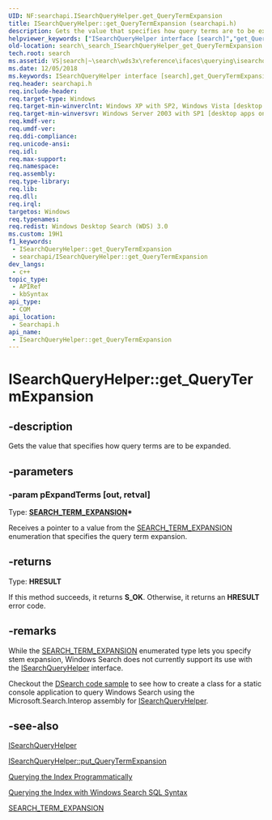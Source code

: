 ```yaml
---
UID: NF:searchapi.ISearchQueryHelper.get_QueryTermExpansion
title: ISearchQueryHelper::get_QueryTermExpansion (searchapi.h)
description: Gets the value that specifies how query terms are to be expanded.
helpviewer_keywords: ["ISearchQueryHelper interface [search]","get_QueryTermExpansion method","ISearchQueryHelper.get_QueryTermExpansion","ISearchQueryHelper::get_QueryTermExpansion","_search_ISearchQueryHelper_get_QueryTermExpansion","get_QueryTermExpansion","get_QueryTermExpansion method [search]","get_QueryTermExpansion method [search]","ISearchQueryHelper interface","search._search_ISearchQueryHelper_get_QueryTermExpansion","searchapi/ISearchQueryHelper::get_QueryTermExpansion"]
old-location: search\_search_ISearchQueryHelper_get_QueryTermExpansion.htm
tech.root: search
ms.assetid: VS|search|~\search\wds3x\reference\ifaces\querying\isearchqueryhelper\get_querytermexpansion.htm
ms.date: 12/05/2018
ms.keywords: ISearchQueryHelper interface [search],get_QueryTermExpansion method, ISearchQueryHelper.get_QueryTermExpansion, ISearchQueryHelper::get_QueryTermExpansion, _search_ISearchQueryHelper_get_QueryTermExpansion, get_QueryTermExpansion, get_QueryTermExpansion method [search], get_QueryTermExpansion method [search],ISearchQueryHelper interface, search._search_ISearchQueryHelper_get_QueryTermExpansion, searchapi/ISearchQueryHelper::get_QueryTermExpansion
req.header: searchapi.h
req.include-header: 
req.target-type: Windows
req.target-min-winverclnt: Windows XP with SP2, Windows Vista [desktop apps only]
req.target-min-winversvr: Windows Server 2003 with SP1 [desktop apps only]
req.kmdf-ver: 
req.umdf-ver: 
req.ddi-compliance: 
req.unicode-ansi: 
req.idl: 
req.max-support: 
req.namespace: 
req.assembly: 
req.type-library: 
req.lib: 
req.dll: 
req.irql: 
targetos: Windows
req.typenames: 
req.redist: Windows Desktop Search (WDS) 3.0
ms.custom: 19H1
f1_keywords:
 - ISearchQueryHelper::get_QueryTermExpansion
 - searchapi/ISearchQueryHelper::get_QueryTermExpansion
dev_langs:
 - c++
topic_type:
 - APIRef
 - kbSyntax
api_type:
 - COM
api_location:
 - Searchapi.h
api_name:
 - ISearchQueryHelper::get_QueryTermExpansion
---
```


# ISearchQueryHelper::get_QueryTermExpansion


## -description

Gets the value that specifies how query terms are to be expanded.

## -parameters

### -param pExpandTerms [out, retval]

Type: <b><a href="/windows/desktop/api/searchapi/ne-searchapi-search_term_expansion">SEARCH_TERM_EXPANSION</a>*</b>

Receives a pointer to a value from the <a href="/windows/desktop/api/searchapi/ne-searchapi-search_term_expansion">SEARCH_TERM_EXPANSION</a> enumeration that specifies the query term expansion.

## -returns

Type: <b>HRESULT</b>

If this method succeeds, it returns <b xmlns:loc="http://microsoft.com/wdcml/l10n">S_OK</b>. Otherwise, it returns an <b xmlns:loc="http://microsoft.com/wdcml/l10n">HRESULT</b> error code.

## -remarks

While the <a href="/windows/desktop/api/searchapi/ne-searchapi-search_term_expansion">SEARCH_TERM_EXPANSION</a> enumerated type lets you specify stem expansion, Windows Search does not currently support its use with the <a href="/windows/desktop/api/searchapi/nn-searchapi-isearchqueryhelper">ISearchQueryHelper</a> interface.

Checkout the <a href="/windows/win32/search/-search-sample-dsearch">DSearch code sample</a> to see how to create a class for a static console application to query Windows Search using the Microsoft.Search.Interop assembly for <a href="/windows/desktop/api/searchapi/nn-searchapi-isearchqueryhelper">ISearchQueryHelper</a>.

## -see-also

<a href="/windows/desktop/api/searchapi/nn-searchapi-isearchqueryhelper">ISearchQueryHelper</a>



<a href="/windows/desktop/api/searchapi/nf-searchapi-isearchqueryhelper-put_querytermexpansion">ISearchQueryHelper::put_QueryTermExpansion</a>



<a href="/windows/desktop/search/-search-3x-wds-qryidx-overview">Querying the Index Programmatically</a>



<a href="/windows/desktop/search/-search-sql-windowssearch-entry">Querying the Index with Windows Search SQL Syntax</a>



<a href="/windows/desktop/api/searchapi/ne-searchapi-search_term_expansion">SEARCH_TERM_EXPANSION</a>

